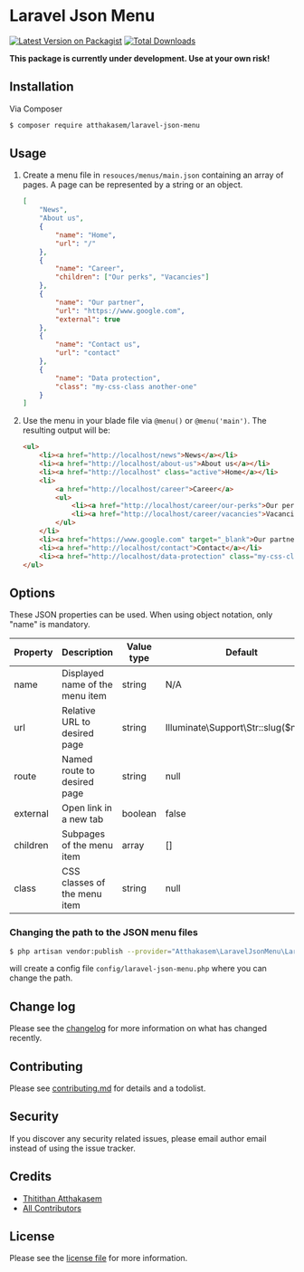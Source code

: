 # Laravel Json Menu

[![Latest Version on Packagist][ico-version]][link-packagist]
[![Total Downloads][ico-downloads]][link-downloads]

<!-- [![Build Status][ico-travis]][link-travis]
[![StyleCI][ico-styleci]][link-styleci] -->

__This package is currently under development. Use at your own risk!__

## Installation

Via Composer

```bash
$ composer require atthakasem/laravel-json-menu
```

## Usage

1. Create a menu file in `resouces/menus/main.json` containing an array of pages. A page can be represented by a string or an object.

    ```json
    [
        "News",
        "About us",
        {
            "name": "Home",
            "url": "/"
        },
        {
            "name": "Career",
            "children": ["Our perks", "Vacancies"]
        },
        {
            "name": "Our partner",
            "url": "https://www.google.com",
            "external": true
        },
        {
            "name": "Contact us",
            "url": "contact"
        },
        {
            "name": "Data protection",
            "class": "my-css-class another-one"
        }
    ]
    ```

2. Use the menu in your blade file via `@menu()` or `@menu('main')`. The resulting output will be:

    ```html
    <ul>
        <li><a href="http://localhost/news">News</a></li>
        <li><a href="http://localhost/about-us">About us</a></li>
        <li><a href="http://localhost" class="active">Home</a></li>
        <li>
            <a href="http://localhost/career">Career</a>
            <ul>
                <li><a href="http://localhost/career/our-perks">Our perks</a></li>
                <li><a href="http://localhost/career/vacancies">Vacancies</a></li>
            </ul>
        </li>
        <li><a href="https://www.google.com" target="_blank">Our partner</a></li>
        <li><a href="http://localhost/contact">Contact</a></li>
        <li><a href="http://localhost/data-protection" class="my-css-class another-one">Data protection</a></li>
    </ul>
    ```

## Options

These JSON properties can be used. When using object notation, only "name" is mandatory.

Property | Description | Value type | Default
--- | --- | --- | ---
name | Displayed name of the menu item | string | N/A
url | Relative URL to desired page | string | Illuminate\Support\Str::slug($name)
route | Named route to desired page | string | null
external | Open link in a new tab | boolean | false
children | Subpages of the menu item | array | []
class | CSS classes of the menu item | string | null

### Changing the path to the JSON menu files

```bash
$ php artisan vendor:publish --provider="Atthakasem\LaravelJsonMenu\LaravelJsonMenuServiceProvider"
```
will create a config file `config/laravel-json-menu.php` where you can change the path.

## Change log

Please see the [changelog](changelog.md) for more information on what has changed recently.

<!-- ## Testing

``` bash
$ composer test
``` -->

## Contributing

Please see [contributing.md](contributing.md) for details and a todolist.

## Security

If you discover any security related issues, please email author email instead of using the issue tracker.

## Credits

-   [Thitithan Atthakasem][link-author]
-   [All Contributors][link-contributors]

## License

Please see the [license file](license.md) for more information.

[ico-version]: https://img.shields.io/packagist/v/atthakasem/laravel-json-menu.svg?style=flat-square
[ico-downloads]: https://img.shields.io/packagist/dt/atthakasem/laravel-json-menu.svg?style=flat-square
[ico-travis]: https://img.shields.io/travis/atthakasem/laravel-json-menu/master.svg?style=flat-square
[ico-styleci]: https://styleci.io/repos/12345678/shield
[link-packagist]: https://packagist.org/packages/atthakasem/laravel-json-menu
[link-downloads]: https://packagist.org/packages/atthakasem/laravel-json-menu
[link-travis]: https://travis-ci.org/atthakasem/laravel-json-menu
[link-styleci]: https://styleci.io/repos/12345678
[link-author]: https://github.com/atthakasem
[link-contributors]: ../../contributors
